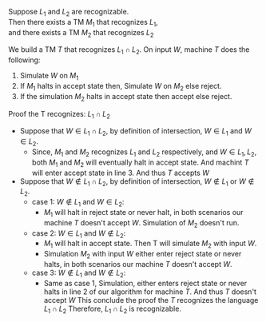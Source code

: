 
Suppose $L_1$ and $L_2$ are recognizable.  
Then there exists a TM $M_1$ that recognizes $L_1$,  
and there exists a TM $M_2$ that recognizes $L_2$

We build a TM $T$ that recognizes $L_1 \cap L_2$.
On input $W$, machine $T$ does the following:
1. Simulate $W$ on $M_1$
2. If $M_1$ halts in accept state then, Simulate $W$ on $M_2$ else reject.
3. If the simulation $M_2$ halts in accept state then accept else reject.

Proof the T recognizes: $L_1 \cap L_2$
-   Suppose that $W \in L_1 \cap L_2$, by definition of intersection, $W \in L_1$ and $W \in L_2$.
    -   Since, $M_1$ and $M_2$ recognizes $L_1$ and $L_2$ respectively, and $W \in L_1, L_2$, both $M_1$ and $M_2$ will eventually halt in accept state. And machint $T$ will enter accept state in line 3. And thus $T$ accepts $W$
-   Suppose that $W \notin L_1 \cap L_2$, by definition of intersection, $W \notin L_1$ or $W \notin L_2$.
    -   case 1: $W \notin L_1$ and $W \in L_2$:
        -   $M_1$ will halt in reject state or never halt, in both scenarios our machine $T$ doesn't accept $W$. Simulation of $M_2$ doesn't run. 
    -   case 2: $W \in L_1$ and $W \notin L_2$:
        -   $M_1$ will halt in accept state. Then T will simulate $M_2$ with input $W$.
        -   Simulation $M_2$ with input $W$ either enter reject state or never halts, in both scenarios our machine $T$ doesn't accept $W$.
    -   case 3: $W \notin L_1$ and $W \notin L_2$:
        -   Same as case 1, Simulation, either enters reject state or never halts in line 2 of our algorithm for machine $T$. And thus $T$ doesn't accept $W$
This conclude the proof the $T$ recognizes the language $L_1 \cap L_2$
Therefore, $L_1 \cap L_2$ is recognizable.